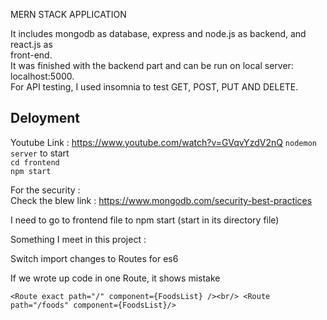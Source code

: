 MERN STACK APPLICATION <br/>

It includes mongodb as database, express and node.js as backend, and react.js as <br/>front-end.<br/>
It was finished with the backend part and can be run on local server: localhost:5000. <br/>
For API testing, I used insomnia to test GET, POST, PUT AND DELETE. <br/>

## Deloyment <br/>
Youtube Link : https://www.youtube.com/watch?v=GVqvYzdV2nQ
`nodemon server` to start <br/>
`cd frontend`<br/>
`npm start`<br/>

For the security :<br/>
Check the blew link : https://www.mongodb.com/security-best-practices <br/>

I need to go to frontend file to npm start (start in its directory file)<br/>

Something I meet in this project : <br/>

Switch import changes to Routes for es6<br/>

If we wrote up code in one Route, it shows mistake<br/>

`<Route exact path="/" component={FoodsList} /><br/> <Route path="/foods" component={FoodsList}/>` <br/>
